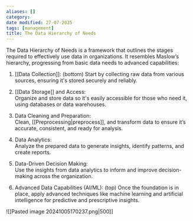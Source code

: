 ```yaml
---
aliases: []
category:
date modified: 27-07-2025
tags: [management]
title: The Data Hierarchy of Needs
---
```

The Data Hierarchy of Needs is a framework that outlines the stages required to effectively use data in organizations. It resembles Maslow’s hierarchy, progressing from basic data needs to advanced capabilities:

1. [[Data Collection]]: (bottom)
   Start by collecting raw data from various sources, ensuring it's stored securely and reliably.

2. [[Data Storage]] and Access:  
   Organize and store data so it's easily accessible for those who need it, using databases or data warehouses.

3. Data Cleaning and Preparation:  
   Clean, [[Preprocessing|preprocess]], and transform data to ensure it’s accurate, consistent, and ready for analysis.

4. Data Analytics:  
   Analyze the prepared data to generate insights, identify patterns, and create reports.

5. Data-Driven Decision Making:  
   Use the insights from data analytics to inform and improve decision-making across the organization.

6. Advanced Data Capabilities (AI/ML): (top)
   Once the foundation is in place, apply advanced techniques like machine learning and artificial intelligence for predictive and prescriptive insights.

![[Pasted image 20241005170237.png|500]]